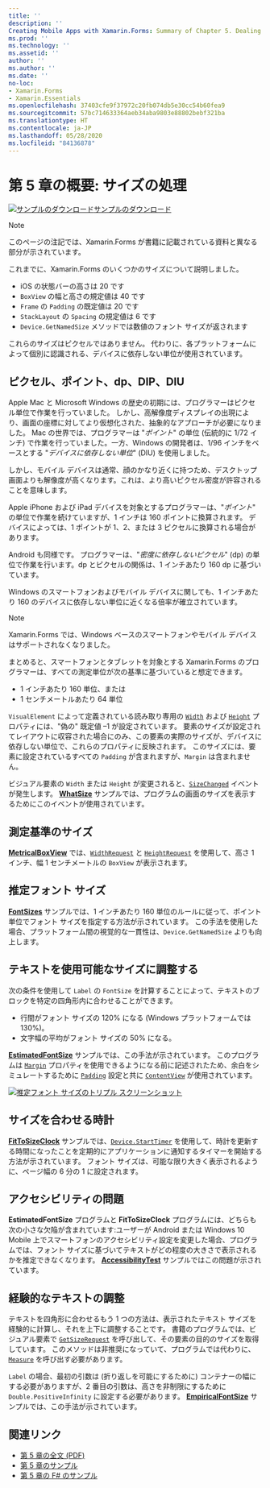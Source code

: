```yaml
---
title: ''
description: ''
Creating Mobile Apps with Xamarin.Forms: Summary of Chapter 5. Dealing with sizes''
ms.prod: ''
ms.technology: ''
ms.assetid: ''
author: ''
ms.author: ''
ms.date: ''
no-loc:
- Xamarin.Forms
- Xamarin.Essentials
ms.openlocfilehash: 37403cfe9f37972c20fb074db5e30cc54b60fea9
ms.sourcegitcommit: 57bc714633364aeb34aba9803e88802bebf321ba
ms.translationtype: HT
ms.contentlocale: ja-JP
ms.lasthandoff: 05/28/2020
ms.locfileid: "84136878"
---
```

# <a name="summary-of-chapter-5-dealing-with-sizes"></a>第 5 章の概要: サイズの処理

[![サンプルのダウンロード](~/media/shared/download.png)サンプルのダウンロード](https://github.com/xamarin/xamarin-forms-book-samples/tree/master/Chapter05)

> [!NOTE]
> このページの注記では、Xamarin.Forms が書籍に記載されている資料と異なる部分が示されています。

これまでに、Xamarin.Forms のいくつかのサイズについて説明しました。

- iOS の状態バーの高さは 20 です
- `BoxView` の幅と高さの規定値は 40 です
- `Frame` の `Padding` の既定値は 20 です
- `StackLayout` の `Spacing` の規定値は 6 です
- `Device.GetNamedSize` メソッドでは数値のフォント サイズが返されます

これらのサイズはピクセルではありません。 代わりに、各プラットフォームによって個別に認識される、デバイスに依存しない単位が使用されています。

## <a name="pixels-points-dps-dips-and-dius"></a>ピクセル、ポイント、dp、DIP、DIU

Apple Mac と Microsoft Windows の歴史の初期には、プログラマーはピクセル単位で作業を行っていました。 しかし、高解像度ディスプレイの出現により、画面の座標に対してより仮想化された、抽象的なアプローチが必要になりました。 Mac の世界では、プログラマーは "*ポイント*" の単位 (伝統的に 1/72 インチ) で作業を行っていました。一方、Windows の開発者は、1/96 インチをベースとする "*デバイスに依存しない単位*" (DIU) を使用しました。

しかし、モバイル デバイスは通常、顔のかなり近くに持つため、デスクトップ画面よりも解像度が高くなります。これは、より高いピクセル密度が許容されることを意味します。

Apple iPhone および iPad デバイスを対象とするプログラマーは、"*ポイント*" の単位で作業を続けていますが、1 インチは 160 ポイントに換算されます。 デバイスによっては、1 ポイントが 1、2、または 3 ピクセルに換算される場合があります。

Android も同様です。 プログラマーは、"*密度に依存しないピクセル*" (dp) の単位で作業を行います。dp とピクセルの関係は、1 インチあたり 160 dp に基づいています。

Windows のスマートフォンおよびモバイル デバイスに関しても、1 インチあたり 160 のデバイスに依存しない単位に近くなる倍率が確立されています。

> [!NOTE]
> Xamarin.Forms では、Windows ベースのスマートフォンやモバイル デバイスはサポートされなくなりました。

まとめると、スマートフォンとタブレットを対象とする Xamarin.Forms のプログラマーは、すべての測定単位が次の基準に基づいていると想定できます。

- 1 インチあたり 160 単位、または
- 1 センチメートルあたり 64 単位

`VisualElement` によって定義されている読み取り専用の [`Width`](xref:Xamarin.Forms.VisualElement.Width) および [`Height`](xref:Xamarin.Forms.VisualElement.Height) プロパティには、"偽の" 既定値 &ndash;1 が設定されています。 要素のサイズが設定されてレイアウトに収容された場合にのみ、この要素の実際のサイズが、デバイスに依存しない単位で、これらのプロパティに反映されます。 このサイズには、要素に設定されているすべての `Padding` が含まれますが、`Margin` は含まれません。

ビジュアル要素の `Width` または `Height` が変更されると、[`SizeChanged`](xref:Xamarin.Forms.VisualElement.SizeChanged) イベントが発生します。 [**WhatSize**](https://github.com/xamarin/xamarin-forms-book-samples/tree/master/Chapter05/WhatSize) サンプルでは、プログラムの画面のサイズを表示するためにこのイベントが使用されています。

## <a name="metrical-sizes"></a>測定基準のサイズ

[**MetricalBoxView**](https://github.com/xamarin/xamarin-forms-book-samples/tree/master/Chapter05/MetricalBoxView) では、[`WidthRequest`](xref:Xamarin.Forms.VisualElement.WidthRequest) と [`HeightRequest`](xref:Xamarin.Forms.VisualElement.HeightRequest) を使用して、高さ 1 インチ、幅 1 センチメートルの `BoxView` が表示されます。

## <a name="estimated-font-sizes"></a>推定フォント サイズ

[**FontSizes**](https://github.com/xamarin/xamarin-forms-book-samples/tree/master/Chapter05/FontSizes) サンプルでは、1 インチあたり 160 単位のルールに従って、ポイント単位でフォント サイズを指定する方法が示されています。 この手法を使用した場合、プラットフォーム間の視覚的な一貫性は、`Device.GetNamedSize` よりも向上します。

## <a name="fitting-text-to-available-size"></a>テキストを使用可能なサイズに調整する

次の条件を使用して `Label` の `FontSize` を計算することによって、テキストのブロックを特定の四角形内に合わせることができます。

- 行間がフォント サイズの 120% になる (Windows プラットフォームでは 130%)。
- 文字幅の平均がフォント サイズの 50% になる。

[**EstimatedFontSize**](https://github.com/xamarin/xamarin-forms-book-samples/tree/master/Chapter05/EstimatedFontSize) サンプルでは、この手法が示されています。 このプログラムは [`Margin`](xref:Xamarin.Forms.View.Margin) プロパティを使用できるようになる前に記述されたため、余白をシミュレートするために [`Padding`](xref:Xamarin.Forms.Layout.Padding) 設定と共に [`ContentView`](xref:Xamarin.Forms.ContentView) が使用されています。

[![推定フォント サイズのトリプル スクリーンショット](images/ch05fg07-small.png "使用可能なサイズにテキストを合わせる")](images/ch05fg07-large.png#lightbox "使用可能なサイズにテキストを合わせる")

## <a name="a-fit-to-size-clock"></a>サイズを合わせる時計

[**FitToSizeClock**](https://github.com/xamarin/xamarin-forms-book-samples/tree/master/Chapter05/FitToSizeClock) サンプルでは、[`Device.StartTimer`](xref:Xamarin.Forms.Device.StartTimer(System.TimeSpan,System.Func{System.Boolean})) を使用して、時計を更新する時間になったことを定期的にアプリケーションに通知するタイマーを開始する方法が示されています。 フォント サイズは、可能な限り大きく表示されるように、ページ幅の 6 分の 1 に設定されます。

## <a name="accessibility-issues"></a>アクセシビリティの問題

**EstimatedFontSize** プログラムと **FitToSizeClock** プログラムには、どちらも次の小さな欠陥が含まれています:ユーザーが Android または Windows 10 Mobile 上でスマートフォンのアクセシビリティ設定を変更した場合、プログラムでは、フォント サイズに基づいてテキストがどの程度の大きさで表示されるかを推定できなくなります。 [**AccessibilityTest**](https://github.com/xamarin/xamarin-forms-book-samples/tree/master/Chapter05/AccessibilityTest) サンプルではこの問題が示されています。

## <a name="empirically-fitting-text"></a>経験的なテキストの調整

テキストを四角形に合わせるもう 1 つの方法は、表示されたテキスト サイズを経験的に計算し、それを上下に調整することです。 書籍のプログラムでは、ビジュアル要素で [`GetSizeRequest`](xref:Xamarin.Forms.VisualElement.GetSizeRequest(System.Double,System.Double)) を呼び出して、その要素の目的のサイズを取得しています。 このメソッドは非推奨になっていて、プログラムでは代わりに、[`Measure`](xref:Xamarin.Forms.VisualElement.Measure(System.Double,System.Double,Xamarin.Forms.MeasureFlags)) を呼び出す必要があります。

`Label` の場合、最初の引数は (折り返しを可能にするために) コンテナーの幅にする必要がありますが、2 番目の引数は、高さを非制限にするために `Double.PositiveInfinity` に設定する必要があります。 [**EmpiricalFontSize**](https://github.com/xamarin/xamarin-forms-book-samples/tree/master/Chapter05/EmpiricalFontSize) サンプルでは、この手法が示されています。

## <a name="related-links"></a>関連リンク

- [第 5 章の全文 (PDF)](https://download.xamarin.com/developer/xamarin-forms-book/XamarinFormsBook-Ch05-Apr2016.pdf)
- [第 5 章のサンプル](https://github.com/xamarin/xamarin-forms-book-samples/tree/master/Chapter05)
- [第 5 章の F# のサンプル](https://github.com/xamarin/xamarin-forms-book-samples/tree/master/Chapter05/FS)
